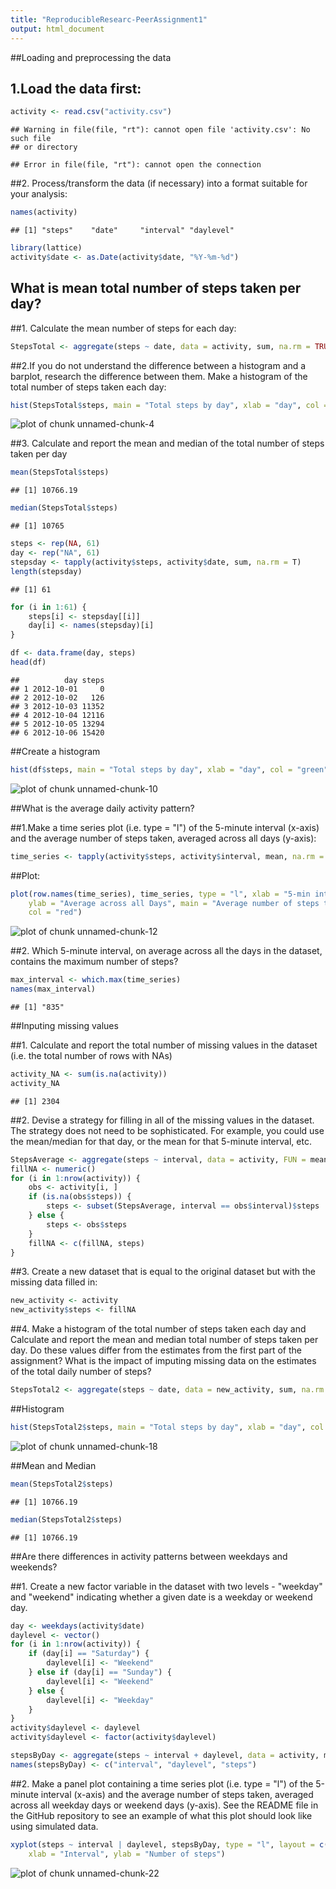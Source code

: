 ```yaml
---
title: "ReproducibleResearc-PeerAssignment1"
output: html_document
---
```


##Loading and preprocessing the data
## 1.Load the data first:

```r
activity <- read.csv("activity.csv")
```

```
## Warning in file(file, "rt"): cannot open file 'activity.csv': No such file
## or directory
```

```
## Error in file(file, "rt"): cannot open the connection
```

##2. Process/transform the data (if necessary) into a format suitable for your analysis:


```r
names(activity)
```

```
## [1] "steps"    "date"     "interval" "daylevel"
```

```r
library(lattice)
activity$date <- as.Date(activity$date, "%Y-%m-%d")
```

## What is mean total number of steps taken per day?

##1. Calculate the mean number of steps for each day:


```r
StepsTotal <- aggregate(steps ~ date, data = activity, sum, na.rm = TRUE)
```

##2.If you do not understand the difference between a histogram and a barplot, research the difference between them. Make a histogram of the total number of steps taken each day:


```r
hist(StepsTotal$steps, main = "Total steps by day", xlab = "day", col = "red")
```

![plot of chunk unnamed-chunk-4](figure/unnamed-chunk-4-1.png) 

##3. Calculate and report the mean and median of the total number of steps taken per day


```r
mean(StepsTotal$steps)
```

```
## [1] 10766.19
```


```r
median(StepsTotal$steps)
```

```
## [1] 10765
```


```r
steps <- rep(NA, 61)
day <- rep("NA", 61)
stepsday <- tapply(activity$steps, activity$date, sum, na.rm = T)
length(stepsday)
```

```
## [1] 61
```


```r
for (i in 1:61) {
    steps[i] <- stepsday[[i]]
    day[i] <- names(stepsday)[i]
}
```


```r
df <- data.frame(day, steps)
head(df)
```

```
##          day steps
## 1 2012-10-01     0
## 2 2012-10-02   126
## 3 2012-10-03 11352
## 4 2012-10-04 12116
## 5 2012-10-05 13294
## 6 2012-10-06 15420
```

##Create a histogram


```r
hist(df$steps, main = "Total steps by day", xlab = "day", col = "green")
```

![plot of chunk unnamed-chunk-10](figure/unnamed-chunk-10-1.png) 

##What is the average daily activity pattern?

##1.Make a time series plot (i.e. type = "l") of the 5-minute interval (x-axis) and the average number of steps taken, averaged across all days (y-axis):


```r
time_series <- tapply(activity$steps, activity$interval, mean, na.rm = TRUE)
```

##Plot:


```r
plot(row.names(time_series), time_series, type = "l", xlab = "5-min interval", 
    ylab = "Average across all Days", main = "Average number of steps taken", 
    col = "red")
```

![plot of chunk unnamed-chunk-12](figure/unnamed-chunk-12-1.png) 

##2. Which 5-minute interval, on average across all the days in the dataset, contains the maximum number of steps?


```r
max_interval <- which.max(time_series)
names(max_interval)
```

```
## [1] "835"
```

##Inputing missing values

##1. Calculate and report the total number of missing values in the dataset (i.e. the total number of rows with NAs)


```r
activity_NA <- sum(is.na(activity))
activity_NA
```

```
## [1] 2304
```

##2. Devise a strategy for filling in all of the missing values in the dataset. The strategy does not need to be sophisticated. For example, you could use the mean/median for that day, or the mean for that 5-minute interval, etc.


```r
StepsAverage <- aggregate(steps ~ interval, data = activity, FUN = mean)
fillNA <- numeric()
for (i in 1:nrow(activity)) {
    obs <- activity[i, ]
    if (is.na(obs$steps)) {
        steps <- subset(StepsAverage, interval == obs$interval)$steps
    } else {
        steps <- obs$steps
    }
    fillNA <- c(fillNA, steps)
}
```

##3. Create a new dataset that is equal to the original dataset but with the missing data filled in:


```r
new_activity <- activity
new_activity$steps <- fillNA
```

##4. Make a histogram of the total number of steps taken each day and Calculate and report the mean and median total number of steps taken per day. Do these values differ from the estimates from the first part of the assignment? What is the impact of imputing missing data on the estimates of the total daily number of steps?


```r
StepsTotal2 <- aggregate(steps ~ date, data = new_activity, sum, na.rm = TRUE)
```

##Histogram


```r
hist(StepsTotal2$steps, main = "Total steps by day", xlab = "day", col = "red")
```

![plot of chunk unnamed-chunk-18](figure/unnamed-chunk-18-1.png) 

##Mean and Median


```r
mean(StepsTotal2$steps)
```

```
## [1] 10766.19
```


```r
median(StepsTotal2$steps)
```

```
## [1] 10766.19
```

##Are there differences in activity patterns between weekdays and weekends?

##1. Create a new factor variable in the dataset with two levels - "weekday" and "weekend" indicating whether a given date is a weekday or weekend day.


```r
day <- weekdays(activity$date)
daylevel <- vector()
for (i in 1:nrow(activity)) {
    if (day[i] == "Saturday") {
        daylevel[i] <- "Weekend"
    } else if (day[i] == "Sunday") {
        daylevel[i] <- "Weekend"
    } else {
        daylevel[i] <- "Weekday"
    }
}
activity$daylevel <- daylevel
activity$daylevel <- factor(activity$daylevel)

stepsByDay <- aggregate(steps ~ interval + daylevel, data = activity, mean)
names(stepsByDay) <- c("interval", "daylevel", "steps")
```

##2. Make a panel plot containing a time series plot (i.e. type = "l") of the 5-minute interval (x-axis) and the average number of steps taken, averaged across all weekday days or weekend days (y-axis). See the README file in the GitHub repository to see an example of what this plot should look like using simulated data.


```r
xyplot(steps ~ interval | daylevel, stepsByDay, type = "l", layout = c(1, 2), 
    xlab = "Interval", ylab = "Number of steps")
```

![plot of chunk unnamed-chunk-22](figure/unnamed-chunk-22-1.png) 


